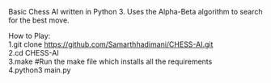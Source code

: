 Basic Chess AI written in Python 3. Uses the Alpha-Beta algorithm to search for the best move.<br/>

How to Play:<br/>
    1.git clone https://github.com/Samarthhadimani/CHESS-AI.git<br/>
    2.cd CHESS-AI<br/>
    3.make    #Run the make file which installs all the requirements<br/>
    4.python3 main.py<br/>